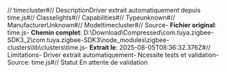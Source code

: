 // timecluster#// DescriptionDriver extrait automatiquement depuis time.js#// Classelights#// Capabilities#// Typeunknown#// ManufacturerUnknown#// Modeltimecluster#// Source- **Fichier original**: time.js- **Chemin complet**: D:\Download\Compressed\com.tuya.zigbee-SDK3_2\com.tuya.zigbee-SDK3\node_modules\zigbee-clusters\lib\clusters\time.js- **Extrait le**: 2025-08-05T08:36:32.376Z#// Limitations- Driver extrait automatiquement- Ncessite tests et validation- Source: time.js#// Statut En attente de validation